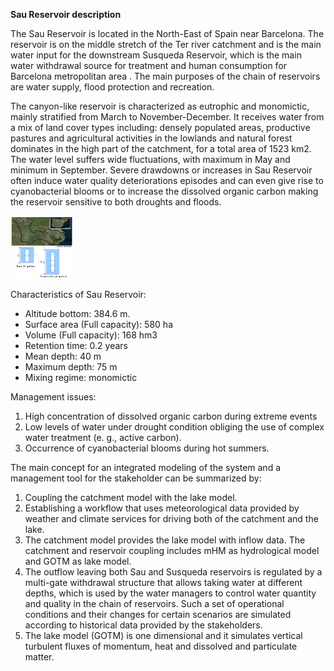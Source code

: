 **Sau Reservoir description**

The Sau Reservoir is located in the North-East of Spain near Barcelona.
The reservoir is on the middle stretch of the Ter river catchment and 
is the main water input for the downstream Susqueda Reservoir, which is
the main water withdrawal source for treatment and human consumption for 
Barcelona metropolitan area . The main purposes of the chain of reservoirs
are water supply, flood protection and recreation.

The canyon-like reservoir is characterized as eutrophic and monomictic,
mainly stratified from March to November-December. It receives water from 
a mix of land cover types including: densely populated areas, productive 
pastures and agricultural activities in the lowlands and natural forest 
dominates in the high part of the catchment, for a total area of 1523 km2.
The water level suffers wide fluctuations, with maximum in May and minimum 
in September.  Severe drawdowns or increases in Sau Reservoir often induce 
water quality deteriorations episodes and can even give rise to cyanobacterial 
blooms or to increase the dissolved organic carbon making the reservoir sensitive
to both droughts and floods.

<img src="https://github.com/dmbettin/WATExR/blob/master/fig1_characteristic.png" width="100" height="100">

Characteristics of Sau Reservoir:

- Altitude bottom: 384.6 m.
- Surface area (Full capacity): 580 ha
- Volume (Full capacity): 168 hm3
- Retention time: 0.2 years
- Mean depth: 40 m
- Maximum depth: 75 m
- Mixing regime: monomictic

Management issues:
1. High concentration of dissolved organic carbon during extreme events
2. Low levels of water under drought condition obliging the use of complex
water treatment (e. g., active carbon).
3. Occurrence of cyanobacterial blooms during hot summers.

The main concept for an integrated modeling of the system and a management tool 
for the stakeholder can be summarized by:

1. Coupling the catchment model with the lake model.
2. Establishing a workflow that uses meteorological data provided by weather and 
climate services for driving both of the catchment and the lake. 
3. The catchment model provides the lake model with inflow data. The catchment
and reservoir coupling includes mHM as hydrological model and GOTM as lake model. 
4. The outflow leaving both Sau and Susqueda reservoirs is regulated by a multi-gate
withdrawal structure that allows taking water at different depths, which is used by
the water managers to control water quantity and quality in the chain of reservoirs.
Such a set of operational conditions and their changes for certain scenarios are 
simulated according to historical data provided by the stakeholders.
5. The lake model (GOTM) is one dimensional and it simulates vertical turbulent fluxes
of momentum, heat and dissolved and particulate matter.








